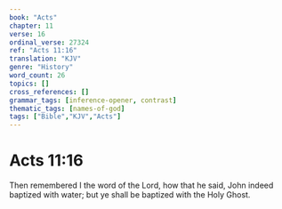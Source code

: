 ```yaml
---
book: "Acts"
chapter: 11
verse: 16
ordinal_verse: 27324
ref: "Acts 11:16"
translation: "KJV"
genre: "History"
word_count: 26
topics: []
cross_references: []
grammar_tags: [inference-opener, contrast]
thematic_tags: [names-of-god]
tags: ["Bible","KJV","Acts"]
---
```


# Acts 11:16

Then remembered I the word of the Lord, how that he said, John indeed baptized with water; but ye shall be baptized with the Holy Ghost.
